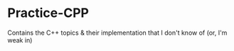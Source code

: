 # Practice-CPP
Contains the C++ topics &amp; their implementation that I don't know of (or, I'm weak in)
